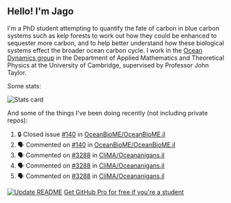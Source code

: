 ## Hello! I'm Jago

I'm a PhD student attempting to quantify the fate of carbon in blue carbon systems such as kelp forests to work out how they could be enhanced to sequester more carbon, and to help better understand how these biological systems effect the broader ocean carbon cycle. I work in the <a href="https://www.damtp.cam.ac.uk/user/jrt51/" class="emph">Ocean Dynamics group</a> in the Department of Applied Mathematics and Theoretical Physics at the University of Cambridge, supervised by Professor John Taylor.

Some stats:
<!--
![](https://raw.githubusercontent.com/jagoosw/jagoosw/main/profile-summary-card-output/nord_dark/0-profile-details.svg)
![](https://raw.githubusercontent.com/jagoosw/jagoosw/main/profile-summary-card-output/nord_dark/3-stats.svg)
![](https://raw.githubusercontent.com/jagoosw/jagoosw/main/profile-summary-card-output/nord_dark/4-productive-time.svg)
-->
![Stats card](https://github-readme-stats.vercel.app/api?username=jagoosw&count_private=true&show_icons=true&theme=transparent&hide_title=true&rank_icon=percentile&show=reviews)

And some of the things I've been doing recently (not including private repos):
<!--START_SECTION:activity-->
1. 🔒 Closed issue [#140](https://github.com/OceanBioME/OceanBioME.jl/issues/140) in [OceanBioME/OceanBioME.jl](https://github.com/OceanBioME/OceanBioME.jl)
2. 🗣 Commented on [#140](https://github.com/OceanBioME/OceanBioME.jl/issues/140#issuecomment-1735587115) in [OceanBioME/OceanBioME.jl](https://github.com/OceanBioME/OceanBioME.jl)
3. 🗣 Commented on [#3288](https://github.com/CliMA/Oceananigans.jl/pull/3288#issuecomment-1735298954) in [CliMA/Oceananigans.jl](https://github.com/CliMA/Oceananigans.jl)
4. 🗣 Commented on [#3288](https://github.com/CliMA/Oceananigans.jl/pull/3288#issuecomment-1735298477) in [CliMA/Oceananigans.jl](https://github.com/CliMA/Oceananigans.jl)
5. 🗣 Commented on [#3288](https://github.com/CliMA/Oceananigans.jl/pull/3288#issuecomment-1735147309) in [CliMA/Oceananigans.jl](https://github.com/CliMA/Oceananigans.jl)
<!--END_SECTION:activity-->


[![Update README](https://github.com/jagoosw/jagoosw/actions/workflows/update-readme.yml/badge.svg)](https://github.com/jagoosw/jagoosw/actions/workflows/update-readme.yml)
[Get GitHub Pro for free if you're a student](https://education.github.com/pack)

